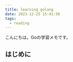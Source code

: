 ```yaml
---
title: learning golang
date: 2023-12-25 15:41:50
tags:
  - reading
---
```


こんにちは。Goの学習メモです。

<!-- more -->

## はじめに